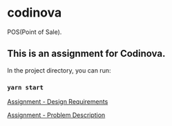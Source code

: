 # codinova
POS(Point of Sale).
## This is an assignment for Codinova.

In the project directory, you can run:

### `yarn start`

[Assignment - Design Requirements](https://github.com/sandeepkapri/codinova/blob/master/pos.assignment.pdf)

[Assignment - Problem Description](https://github.com/sandeepkapri/codinova/blob/master/Assignment%20Problem%20Description.docx)
